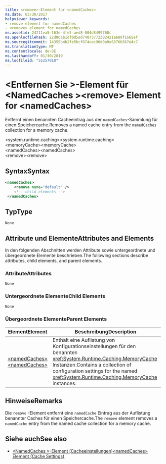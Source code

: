 ```yaml
---
title: <remove>-Element für <namedCaches>
ms.date: 03/30/2017
helpviewer_keywords:
- remove element for namedCaches
- <remove> element for namedCaches
ms.assetid: 24211ea5-163e-4fe5-aed8-004d8499760c
ms.openlocfilehash: 22d06ab1df0d5ed74073772302421a680f1665ef
ms.sourcegitcommit: 14355b4b2fe5bcf874cac96d0a9e6376b567e4c7
ms.translationtype: MT
ms.contentlocale: de-DE
ms.lasthandoff: 01/30/2019
ms.locfileid: "55257018"
---
```

# <a name="remove-element-for-namedcaches"></a><span data-ttu-id="62265-102">\<Entfernen Sie >-Element für \<NamedCaches ></span><span class="sxs-lookup"><span data-stu-id="62265-102">\<remove> Element for \<namedCaches></span></span>
<span data-ttu-id="62265-103">Entfernt einen benannten Cacheeintrag aus der `namedCaches`-Sammlung für einen Speichercache.</span><span class="sxs-lookup"><span data-stu-id="62265-103">Removes a named cache entry from the `namedCaches` collection for a memory cache.</span></span>  
  
 <span data-ttu-id="62265-104">\<system.runtime.caching></span><span class="sxs-lookup"><span data-stu-id="62265-104">\<system.runtime.caching></span></span>  
<span data-ttu-id="62265-105">\<memoryCache></span><span class="sxs-lookup"><span data-stu-id="62265-105">\<memoryCache></span></span>  
<span data-ttu-id="62265-106">\<namedCaches></span><span class="sxs-lookup"><span data-stu-id="62265-106">\<namedCaches></span></span>  
<span data-ttu-id="62265-107">\<remove></span><span class="sxs-lookup"><span data-stu-id="62265-107">\<remove></span></span>  
  
## <a name="syntax"></a><span data-ttu-id="62265-108">Syntax</span><span class="sxs-lookup"><span data-stu-id="62265-108">Syntax</span></span>  
  
```xml  
<namedCaches>  
    <remove name="default" />  
    <!-- child elements -->  
 </namedCaches>  
```  
  
## <a name="type"></a><span data-ttu-id="62265-109">Typ</span><span class="sxs-lookup"><span data-stu-id="62265-109">Type</span></span>  
 `None`  
  
## <a name="attributes-and-elements"></a><span data-ttu-id="62265-110">Attribute und Elemente</span><span class="sxs-lookup"><span data-stu-id="62265-110">Attributes and Elements</span></span>  
 <span data-ttu-id="62265-111">In den folgenden Abschnitten werden Attribute sowie untergeordnete und übergeordnete Elemente beschrieben.</span><span class="sxs-lookup"><span data-stu-id="62265-111">The following sections describe attributes, child elements, and parent elements.</span></span>  
  
### <a name="attributes"></a><span data-ttu-id="62265-112">Attribute</span><span class="sxs-lookup"><span data-stu-id="62265-112">Attributes</span></span>  
 `None`  
  
### <a name="child-elements"></a><span data-ttu-id="62265-113">Untergeordnete Elemente</span><span class="sxs-lookup"><span data-stu-id="62265-113">Child Elements</span></span>  
 `None`  
  
### <a name="parent-elements"></a><span data-ttu-id="62265-114">Übergeordnete Elemente</span><span class="sxs-lookup"><span data-stu-id="62265-114">Parent Elements</span></span>  
  
|<span data-ttu-id="62265-115">Element</span><span class="sxs-lookup"><span data-stu-id="62265-115">Element</span></span>|<span data-ttu-id="62265-116">Beschreibung</span><span class="sxs-lookup"><span data-stu-id="62265-116">Description</span></span>|  
|-------------|-----------------|  
|[<span data-ttu-id="62265-117">\<namedCaches></span><span class="sxs-lookup"><span data-stu-id="62265-117">\<namedCaches></span></span>](../../../../../docs/framework/configure-apps/file-schema/runtime/namedcaches-element-cache-settings.md)|<span data-ttu-id="62265-118">Enthält eine Auflistung von Konfigurationseinstellungen für den benannten <xref:System.Runtime.Caching.MemoryCache> Instanzen.</span><span class="sxs-lookup"><span data-stu-id="62265-118">Contains a collection of configuration settings for the named <xref:System.Runtime.Caching.MemoryCache> instances.</span></span>|  
  
## <a name="remarks"></a><span data-ttu-id="62265-119">Hinweise</span><span class="sxs-lookup"><span data-stu-id="62265-119">Remarks</span></span>  
 <span data-ttu-id="62265-120">Die `remove` -Element entfernt eine `namedCache` Eintrag aus der Auflistung benannter Caches für einen Speichercache.</span><span class="sxs-lookup"><span data-stu-id="62265-120">The `remove` element removes a `namedCache` entry from the named cache collection for a memory cache.</span></span>  
  
## <a name="see-also"></a><span data-ttu-id="62265-121">Siehe auch</span><span class="sxs-lookup"><span data-stu-id="62265-121">See also</span></span>
- [<span data-ttu-id="62265-122">\<NamedCaches >-Element (Cacheeinstellungen)</span><span class="sxs-lookup"><span data-stu-id="62265-122">\<namedCaches> Element (Cache Settings)</span></span>](../../../../../docs/framework/configure-apps/file-schema/runtime/namedcaches-element-cache-settings.md)

